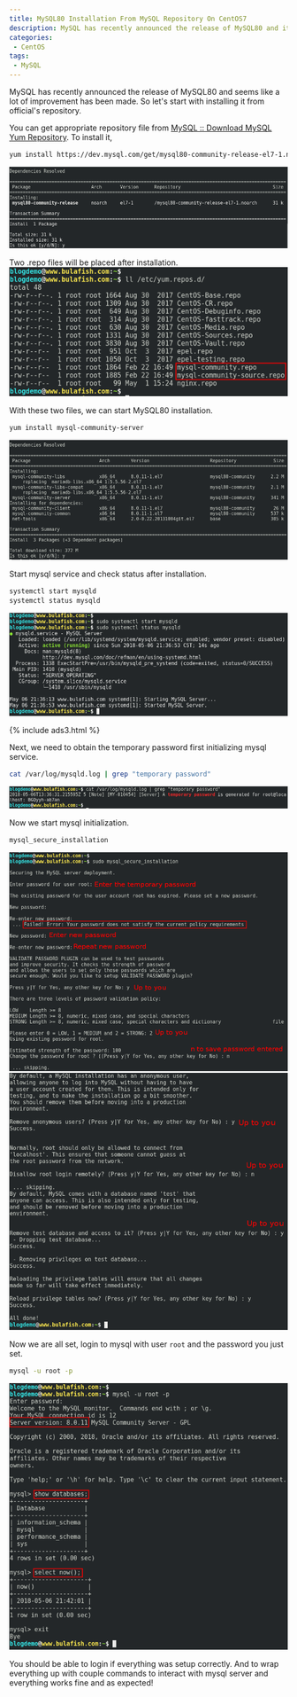 ```yaml
---
title: MySQL80 Installation From MySQL Repository On CentOS7
description: MySQL has recently announced the release of MySQL80 and it seems like the performance has been improved drastically, so let's install MySQL80 from official repository.
categories:
 - CentOS
tags:
 - MySQL
---
```


MySQL has recently announced the release of MySQL80 and seems like a lot of improvement has been made.  So let's start with installing it from official's repository.

You can get appropriate repository file from [MySQL :: Download MySQL Yum Repository](https://dev.mysql.com/downloads/repo/yum/).  To install it,
```bash
yum install https://dev.mysql.com/get/mysql80-community-release-el7-1.noarch.rpm
```
![mysql80 installation](/assets/images/2018050610.png)

Two .repo files will be placed after installation.  
![mysql80 installation](/assets/images/2018050611.png)

With these two files, we can start MySQL80 installation.
```bash
yum install mysql-community-server
```
![mysql80 installation](/assets/images/2018050612.png)

Start mysql service and check status after installation.
```bash
systemctl start mysqld
systemctl status mysqld
```
![mysql80 installation](/assets/images/2018050613.png)

{% include ads3.html %}

Next, we need to obtain the temporary password first initializing mysql service.
```bash
cat /var/log/mysqld.log | grep "temporary password"
```
![mysql80 installation](/assets/images/2018050614.png)

Now we start mysql initialization.
```bash
mysql_secure_installation
```
![mysql80 installation](/assets/images/2018050615.png)  
![mysql80 installation](/assets/images/2018050616.png)

Now we are all set, login to mysql with user `root` and the password you just set.
```bash
mysql -u root -p
```
![mysql80 installation](/assets/images/2018050617.png)

You should be able to login if everything was setup correctly.  And to wrap everything up with couple commands to interact with mysql server and everything works fine and as expected!
